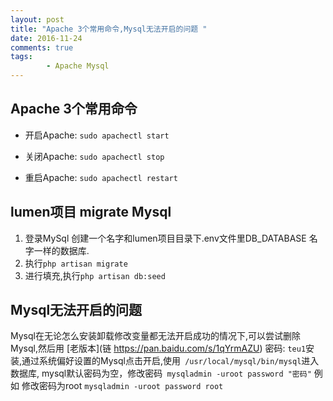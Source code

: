 ```yaml
---
layout: post
title: "Apache 3个常用命令,Mysql无法开启的问题 "
date: 2016-11-24 
comments: true
tags: 
        - Apache Mysql
---
```


## Apache 3个常用命令

 - 开启Apache: ` sudo apachectl start `
 
 - 关闭Apache: ` sudo apachectl stop `
 
 - 重启Apache: ` sudo apachectl restart `
 

## lumen项目 migrate Mysql

1. 登录MySql 创建一个名字和lumen项目目录下.env文件里DB_DATABASE 名字一样的数据库.
2. 执行`php artisan migrate`
3. 进行填充,执行`php artisan db:seed`

## Mysql无法开启的问题

Mysql在无论怎么安装卸载修改变量都无法开启成功的情况下,可以尝试删除Mysql,然后用 [老版本](链 https://pan.baidu.com/s/1qYrmAZU) 密码: `teu1`安装,通过系统偏好设置的Mysql点击开启,使用` /usr/local/mysql/bin/mysql`进入数据库,
mysql默认密码为空，修改密码` mysqladmin -uroot password "密码"`   例如 修改密码为root   `mysqladmin -uroot password root`


